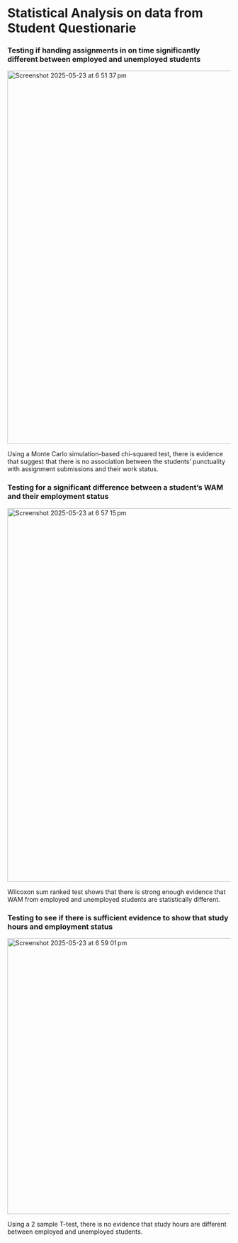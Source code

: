 # Statistical Analysis on data from Student Questionarie

### Testing if handing assignments in on time significantly different between employed and unemployed students
<img width="840" alt="Screenshot 2025-05-23 at 6 51 37 pm" src="https://github.com/user-attachments/assets/57f3c1f7-36ec-44c3-ae4d-486b80e43f27" />


Using a Monte Carlo simulation-based chi-squared test, there is evidence that suggest that there is no association between the students’ punctuality with assignment submissions and their work status.

### Testing for a significant difference between a student’s WAM and their employment status
<img width="841" alt="Screenshot 2025-05-23 at 6 57 15 pm" src="https://github.com/user-attachments/assets/97a64d7b-8876-486f-986b-824f01e82793" />

 Wilcoxon sum ranked test shows that there is strong enough evidence that WAM from employed and unemployed students are statistically different.

 ### Testing to see if there is sufficient evidence to show that study hours and employment status
 <img width="621" alt="Screenshot 2025-05-23 at 6 59 01 pm" src="https://github.com/user-attachments/assets/bb84f871-12ea-418b-bb7d-1c1a5577690c" />

 Using a 2 sample T-test, there is no evidence that study hours are different between employed and unemployed students.
